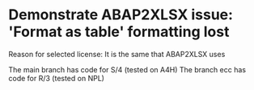 # Demonstrate ABAP2XLSX issue: 'Format as table' formatting lost

Reason for selected license: It is the same that ABAP2XLSX uses

The main branch has code for S/4 (tested on A4H)
The branch ecc has code for R/3 (tested on  NPL)
